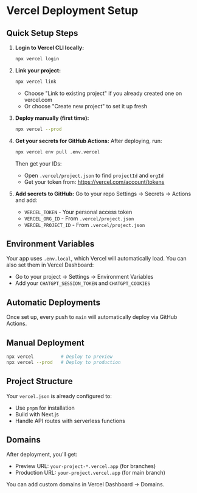 # Vercel Deployment Setup

## Quick Setup Steps

1. **Login to Vercel CLI locally:**
   ```bash
   npx vercel login
   ```

2. **Link your project:**
   ```bash
   npx vercel link
   ```
   - Choose "Link to existing project" if you already created one on vercel.com
   - Or choose "Create new project" to set it up fresh

3. **Deploy manually (first time):**
   ```bash
   npx vercel --prod
   ```

4. **Get your secrets for GitHub Actions:**
   After deploying, run:
   ```bash
   npx vercel env pull .env.vercel
   ```
   
   Then get your IDs:
   - Open `.vercel/project.json` to find `projectId` and `orgId`
   - Get your token from: https://vercel.com/account/tokens

5. **Add secrets to GitHub:**
   Go to your repo Settings → Secrets → Actions and add:
   - `VERCEL_TOKEN` - Your personal access token
   - `VERCEL_ORG_ID` - From `.vercel/project.json`
   - `VERCEL_PROJECT_ID` - From `.vercel/project.json`

## Environment Variables

Your app uses `.env.local`, which Vercel will automatically load. You can also set them in Vercel Dashboard:
- Go to your project → Settings → Environment Variables
- Add your `CHATGPT_SESSION_TOKEN` and `CHATGPT_COOKIES`

## Automatic Deployments

Once set up, every push to `main` will automatically deploy via GitHub Actions.

## Manual Deployment

```bash
npx vercel          # Deploy to preview
npx vercel --prod   # Deploy to production
```

## Project Structure

Your `vercel.json` is already configured to:
- Use `pnpm` for installation
- Build with Next.js
- Handle API routes with serverless functions

## Domains

After deployment, you'll get:
- Preview URL: `your-project-*.vercel.app` (for branches)
- Production URL: `your-project.vercel.app` (for main branch)

You can add custom domains in Vercel Dashboard → Domains.